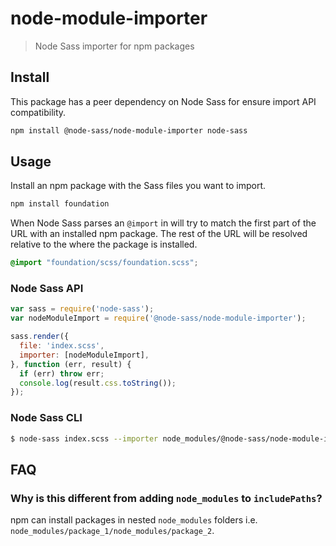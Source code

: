 # node-module-importer

>Node Sass importer for npm packages

## Install

This package has a peer dependency on Node Sass for ensure import API compatibility.

```sh
npm install @node-sass/node-module-importer node-sass
```

## Usage

Install an npm package with the Sass files you want to import.
```js
npm install foundation
```

When Node Sass parses an `@import` in will try to match the first part of the URL with an installed npm package. The rest of the URL will be resolved relative to the where the package is installed.

```css
@import "foundation/scss/foundation.scss";
```

### Node Sass API

```js
var sass = require('node-sass');
var nodeModuleImport = require('@node-sass/node-module-importer');

sass.render({
  file: 'index.scss',
  importer: [nodeModuleImport],
}, function (err, result) {
  if (err) throw err;
  console.log(result.css.toString());
});
```

### Node Sass CLI

```sh
$ node-sass index.scss --importer node_modules/@node-sass/node-module-importer/index.js
```

## FAQ

### Why is this different from adding `node_modules` to `includePaths`?

npm can install packages in nested `node_modules` folders i.e. `node_modules/package_1/node_modules/package_2`.
